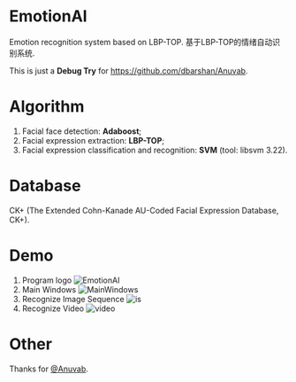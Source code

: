 # EmotionAI
Emotion recognition system based on LBP-TOP. 基于LBP-TOP的情绪自动识别系统.

This is just a **Debug Try** for https://github.com/dbarshan/Anuvab.

# Algorithm

1. Facial face detection: **Adaboost**;
2. Facial expression extraction: **LBP-TOP**;
3. Facial expression classification and recognition: **SVM** (tool: libsvm 3.22).

# Database

CK+ (The Extended Cohn-Kanade AU-Coded Facial Expression Database, CK+).

# Demo

1. Program logo ![EmotionAI](https://github.com/Guguant/EmotionAI/blob/master/picture/run.png)
2. Main Windows ![MainWindows](https://github.com/Guguant/EmotionAI/blob/master/picture/lbptop.PNG)
3. Recognize Image Sequence ![is](https://github.com/Guguant/EmotionAI/blob/master/picture/demo1.gif)
4. Recognize Video ![video](https://github.com/Guguant/EmotionAI/blob/master/picture/demo2.gif)

# Other

Thanks for [@Anuvab](https://github.com/dbarshan/Anuvab).
